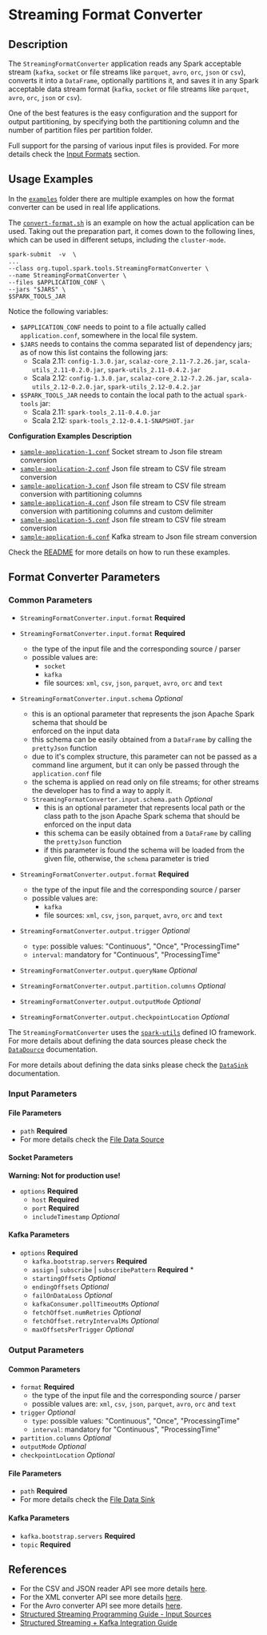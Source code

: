 # Streaming Format Converter


## Description

The `StreamingFormatConverter` application reads any Spark acceptable stream (`kafka`, `socket` or 
file streams like `parquet`, `avro`, `orc`, `json` or `csv`), converts it into a `DataFrame`, 
optionally partitions it, and saves it in any Spark acceptable data stream format 
(`kafka`, `socket` or file streams like `parquet`, `avro`, `orc`, `json` or `csv`).

One of the best features is the easy configuration and the support for output partitioning, by 
specifying both the partitioning column and the number of partition files per partition folder.

Full support for the parsing of various input files is provided.
For more details check the [Input Formats](#input-formats) section.


## Usage Examples

In the [`examples`](examples/streaming-format-converter) folder there are multiple examples on 
how the format converter can be used in real life applications.

The [`convert-format.sh`](examples/streaming-format-converter/convert-format.sh) is an example on 
how the actual application can be used.
Taking out the preparation part, it comes down to the following lines, which can be used in
different setups, including the `cluster-mode`.

```
spark-submit  -v  \
...
--class org.tupol.spark.tools.StreamingFormatConverter \
--name StreamingFormatConverter \
--files $APPLICATION_CONF \
--jars "$JARS" \
$SPARK_TOOLS_JAR
```

Notice the following variables:
- `$APPLICATION_CONF` needs to point to a file actually called `application.conf`, somewhere in 
  the local file system.
- `$JARS` needs to contains the comma separated list of dependency jars; as of now this list
  contains the following jars:
  - Scala 2.11: `config-1.3.0.jar`, `scalaz-core_2.11-7.2.26.jar`, `scala-utils_2.11-0.2.0.jar`, `spark-utils_2.11-0.4.2.jar`
  - Scala 2.12: `config-1.3.0.jar`, `scalaz-core_2.12-7.2.26.jar`, `scala-utils_2.12-0.2.0.jar`, `spark-utils_2.12-0.4.2.jar`
- `$SPARK_TOOLS_JAR` needs to contain the local path to the actual `spark-tools` jar:
  - Scala 2.11: `spark-tools_2.11-0.4.0.jar`
  - Scala 2.12: `spark-tools_2.12-0.4.1-SNAPSHOT.jar`

**Configuration Examples Description**

- [`sample-application-1.conf`](examples/streaming-format-converter/sample-application-1.conf)
Socket stream to Json file stream conversion
- [`sample-application-2.conf`](examples/streaming-format-converter/sample-application-2.conf)
Json file stream to CSV file stream conversion
- [`sample-application-3.conf`](examples/streaming-format-converter/sample-application-3.conf)
Json file stream to CSV file stream conversion with partitioning columns
- [`sample-application-4.conf`](examples/streaming-format-converter/sample-application-4.conf)
Json file stream to CSV file stream conversion with partitioning columns and custom delimiter
- [`sample-application-5.conf`](examples/streaming-format-converter/sample-application-5.conf)
Json file stream to CSV file stream conversion
- [`sample-application-6.conf`](examples/streaming-format-converter/sample-application-6.conf)
Kafka stream to Json file stream conversion

Check the [README](examples/streaming-format-converter/README.md) for more details on how to run
these examples.

## Format Converter Parameters

### Common Parameters

- `StreamingFormatConverter.input.format` **Required**

- `StreamingFormatConverter.input.format` **Required**
  - the type of the input file and the corresponding source / parser
  - possible values are: 
    - `socket`
    - `kafka`
    - file sources: `xml`, `csv`, `json`, `parquet`, `avro`, `orc` and `text`
- `StreamingFormatConverter.input.schema` *Optional*
  - this is an optional parameter that represents the json Apache Spark schema that should be   
    enforced on the input data
  - this schema can be easily obtained from a `DataFrame` by calling the `prettyJson` function
  - due to it's complex structure, this parameter can not be passed as a command line argument, 
    but it can only be passed through the `application.conf` file
  - the schema is applied on read only on file streams; for other streams the developer has to 
    find a way to apply it.    
  - `StreamingFormatConverter.input.schema.path` *Optional*
    - this is an optional parameter that represents local path or the class path to the json 
      Apache Spark schema that should be enforced on the input data
    - this schema can be easily obtained from a `DataFrame` by calling the `prettyJson` function
    - if this parameter is found the schema will be loaded from the given file, otherwise, 
      the `schema` parameter is tried
- `StreamingFormatConverter.output.format` **Required**
  - the type of the input file and the corresponding source / parser
  - possible values are: 
    - `kafka`
    - file sources: `xml`, `csv`, `json`, `parquet`, `avro`, `orc` and `text`
- `StreamingFormatConverter.output.trigger` *Optional*
   - `type`: possible values: "Continuous", "Once", "ProcessingTime" 
   - `interval`: mandatory for "Continuous", "ProcessingTime" 
- `StreamingFormatConverter.output.queryName` *Optional*
- `StreamingFormatConverter.output.partition.columns` *Optional*
- `StreamingFormatConverter.output.outputMode` *Optional*
- `StreamingFormatConverter.output.checkpointLocation` *Optional*

The `StreamingFormatConverter` uses the [`spark-utils`](https://github.com/tupol/spark-utils/) defined IO framework.
For more details about defining the data sources please check the
[`DataDource`](https://github.com/tupol/spark-utils/blob/master/docs/data-source.md) documentation.

For more details about defining the data sinks please check the
[`DataSink`](https://github.com/tupol/spark-utils/blob/master/docs/data-sink.md) documentation.


### Input Parameters

#### File Parameters

- `path` **Required**
-  For more details check the [File Data Source](file-data-source.md#configuration-parameters)
   
#### Socket Parameters

**Warning: Not for production use!**

- `options` **Required**
  - `host` **Required**
  - `port` **Required**
  - `includeTimestamp` *Optional* 
   
#### Kafka Parameters

- `options` **Required**
  - `kafka.bootstrap.servers` **Required** 
  - `assign` | `subscribe` | `subscribePattern` **Required** * 
  - `startingOffsets` *Optional* 
  - `endingOffsets` *Optional* 
  - `failOnDataLoss` *Optional* 
  - `kafkaConsumer.pollTimeoutMs` *Optional* 
  - `fetchOffset.numRetries` *Optional* 
  - `fetchOffset.retryIntervalMs` *Optional* 
  - `maxOffsetsPerTrigger` *Optional* 


### Output Parameters

#### Common Parameters

- `format` **Required**
  - the type of the input file and the corresponding source / parser
  - possible values are:  `xml`, `csv`, `json`, `parquet`, `avro`, `orc` and `text`
- `trigger` *Optional*
   - `type`: possible values: "Continuous", "Once", "ProcessingTime" 
   - `interval`: mandatory for "Continuous", "ProcessingTime" 
- `partition.columns` *Optional*
- `outputMode` *Optional*
- `checkpointLocation` *Optional*
  
#### File Parameters

- `path` **Required**
-  For more details check the [File Data Sink](file-data-sink.md#configuration-parameters)
  
#### Kafka Parameters

- `kafka.bootstrap.servers` **Required** 
- `topic` **Required** 


## References

- For the CSV and JSON reader API see more details [here](https://spark.apache.org/docs/2.1.1/api/java/org/apache/spark/sql/DataFrameReader.html).
- For the XML converter API see more details [here](https://github.com/databricks/spark-xml).
- For the Avro converter API see more details [here](https://github.com/databricks/spark-avro).
- [Structured Streaming Programming Guide - Input Sources](https://spark.apache.org/docs/latest/structured-streaming-programming-guide.html#input-sources)
- [Structured Streaming + Kafka Integration Guide](https://spark.apache.org/docs/latest/structured-streaming-kafka-integration.html)
